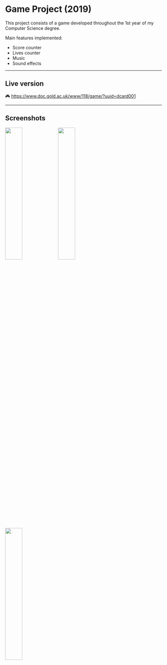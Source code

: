 # Game Project (2019)

This project consists of a game developed throughout the 1st year of my Computer Science degree.

Main features implemented:
* Score counter
* Lives counter
* Music
* Sound effects

---

## Live version
🎮 https://www.doc.gold.ac.uk/www/118/game/?uuid=dcard001


---

## Screenshots
<img src="https://user-images.githubusercontent.com/57752800/156328054-622202c7-9932-44fc-ba45-de9742c6e8de.png" width="33%"></img> 
<img src="https://user-images.githubusercontent.com/57752800/156328060-3588a433-7d82-4a51-a18f-f1e23d2ed09e.png" width="33%"></img> 
<img src="https://user-images.githubusercontent.com/57752800/156328066-15064a30-4ab1-4dbb-8de4-500688576bb9.png" width="33%"></img>
